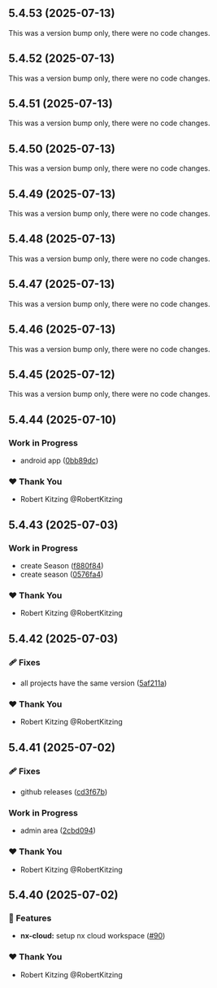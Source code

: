 ## 5.4.53 (2025-07-13)

This was a version bump only, there were no code changes.

## 5.4.52 (2025-07-13)

This was a version bump only, there were no code changes.

## 5.4.51 (2025-07-13)

This was a version bump only, there were no code changes.

## 5.4.50 (2025-07-13)

This was a version bump only, there were no code changes.

## 5.4.49 (2025-07-13)

This was a version bump only, there were no code changes.

## 5.4.48 (2025-07-13)

This was a version bump only, there were no code changes.

## 5.4.47 (2025-07-13)

This was a version bump only, there were no code changes.

## 5.4.46 (2025-07-13)

This was a version bump only, there were no code changes.

## 5.4.45 (2025-07-12)

This was a version bump only, there were no code changes.

## 5.4.44 (2025-07-10)

### Work in Progress

- android app ([0bb89dc](https://github.com/RobertKitzing/liga-manager-ui/commit/0bb89dc))

### ❤️ Thank You

- Robert Kitzing @RobertKitzing

## 5.4.43 (2025-07-03)

### Work in Progress

- create Season ([f880f84](https://github.com/RobertKitzing/liga-manager-ui/commit/f880f84))
- create season ([0576fa4](https://github.com/RobertKitzing/liga-manager-ui/commit/0576fa4))

### ❤️ Thank You

- Robert Kitzing @RobertKitzing

## 5.4.42 (2025-07-03)

### 🩹 Fixes

- all projects have the same version ([5af211a](https://github.com/RobertKitzing/liga-manager-ui/commit/5af211a))

### ❤️ Thank You

- Robert Kitzing @RobertKitzing

## 5.4.41 (2025-07-02)

### 🩹 Fixes

- github releases ([cd3f67b](https://github.com/RobertKitzing/liga-manager-ui/commit/cd3f67b))

### Work in Progress

- admin area ([2cbd094](https://github.com/RobertKitzing/liga-manager-ui/commit/2cbd094))

### ❤️ Thank You

- Robert Kitzing @RobertKitzing

## 5.4.40 (2025-07-02)

### 🚀 Features

- **nx-cloud:** setup nx cloud workspace ([#90](https://github.com/RobertKitzing/liga-manager-ui/pull/90))

### ❤️ Thank You

- Robert Kitzing @RobertKitzing